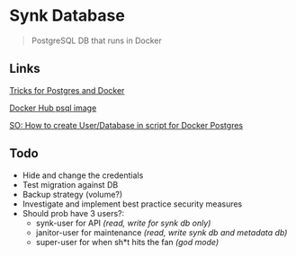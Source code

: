 # Synk Database

> PostgreSQL DB that runs in Docker

## Links

[Tricks for Postgres and Docker](https://martinheinz.dev/blog/3)

[Docker Hub psql image](https://hub.docker.com/_/postgres/)

[SO: How to create User/Database in script for Docker Postgres](https://stackoverflow.com/questions/26598738/how-to-create-user-database-in-script-for-docker-postgres)

## Todo

- Hide and change the credentials
- Test migration against DB
- Backup strategy (volume?)
- Investigate and implement best practice security measures
- Should prob have 3 users?:
    - synk-user for API _(read, write for synk db only)_
    - janitor-user for maintenance _(read, write synk db and metadata db)_
    - super-user for when sh*t hits the fan _(god mode)_
